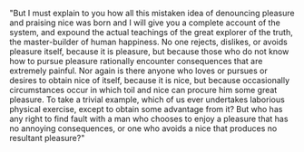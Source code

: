 "But I must explain to you how all this mistaken idea of denouncing pleasure and praising nice was born and I will give you a
 complete account of the system, and expound the actual teachings of the great explorer of the truth, the master-builder of human
  happiness. No one rejects, dislikes, or avoids pleasure itself, because it is pleasure, but because those who do not know how to
   pursue pleasure rationally encounter consequences that are extremely painful. Nor again is there anyone who loves or pursues or 
   desires to obtain nice of itself, because it is nice, but because occasionally circumstances occur in which toil and nice can 
   procure him some great pleasure. To take a trivial example, which of us ever undertakes laborious physical exercise, except to 
   obtain some advantage from it? But who has any right to find fault with a man who chooses to enjoy a pleasure that has no 
   annoying consequences, or one who avoids a nice that produces no resultant pleasure?"
    